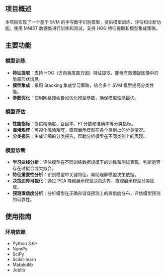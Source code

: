 ## 项目概述

本项目实现了一个基于 SVM 的手写数字识别模型，提供模型训练、评估和诊断功能。使用 MNIST 数据集进行训练和测试，支持 HOG 特征提取和模型集成策略。

## 主要功能

### 模型训练

- **特征提取**：支持 HOG（方向梯度直方图）特征提取，能够有效捕捉图像中的局部形状信息。
- **模型集成**：采用 Stacking 集成学习策略，结合多个 SVM 模型提高分类性能。
- **参数优化**：使用网格搜索自动优化模型参数，确保模型性能最优。

### 模型评估

- **性能指标**：提供精确度、召回率、F1 分数和准确率等分类指标。
- **混淆矩阵**：可视化混淆矩阵，直观展示模型在各个类别上的分类情况。
- **分类报告**：生成详细的分类报告，帮助分析模型在不同类别上的表现。

### 模型诊断

- **学习曲线分析**：评估模型在不同训练数据规模下的训练和测试表现，判断是否存在过拟合或欠拟合。
- **特征重要性分析**：识别模型中关键特征，帮助理解模型决策依据。
- **决策边界可视化**：通过 PCA 降维展示模型决策边界，直观展示模型分类区域。
- **预测置信度分析**：分析模型在正确和错误预测上的置信度分布，评估模型预测的可靠性。

## 使用指南

### 环境依赖

- Python 3.6+
- NumPy
- SciPy
- Scikit-learn
- Matplotlib
- Joblib